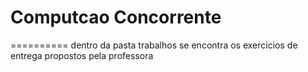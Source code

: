 # Computcao Concorrente
==========
dentro da pasta trabalhos se encontra os exercicios de entrega propostos pela professora





